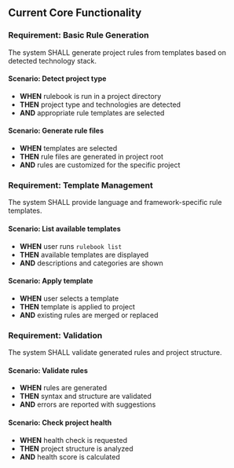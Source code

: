 ## Current Core Functionality

### Requirement: Basic Rule Generation
The system SHALL generate project rules from templates based on detected technology stack.

#### Scenario: Detect project type
- **WHEN** rulebook is run in a project directory
- **THEN** project type and technologies are detected
- **AND** appropriate rule templates are selected

#### Scenario: Generate rule files
- **WHEN** templates are selected
- **THEN** rule files are generated in project root
- **AND** rules are customized for the specific project

### Requirement: Template Management
The system SHALL provide language and framework-specific rule templates.

#### Scenario: List available templates
- **WHEN** user runs `rulebook list`
- **THEN** available templates are displayed
- **AND** descriptions and categories are shown

#### Scenario: Apply template
- **WHEN** user selects a template
- **THEN** template is applied to project
- **AND** existing rules are merged or replaced

### Requirement: Validation
The system SHALL validate generated rules and project structure.

#### Scenario: Validate rules
- **WHEN** rules are generated
- **THEN** syntax and structure are validated
- **AND** errors are reported with suggestions

#### Scenario: Check project health
- **WHEN** health check is requested
- **THEN** project structure is analyzed
- **AND** health score is calculated
